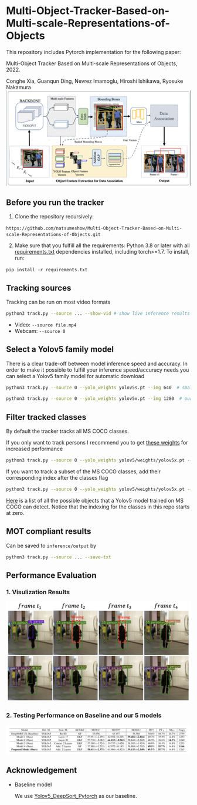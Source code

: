 # Multi-Object-Tracker-Based-on-Multi-scale-Representations-of-Objects

This repository includes Pytorch implementation for the following paper:

Multi-Object Tracker Based on Multi-scale Representations of Objects, 2022.

Conghe Xia, Guanqun Ding, Nevrez Imamoglu, Hiroshi Ishikawa, Ryosuke Nakamura
<img src="Figs/model.png" alt="input" style="width:600px">

## Before you run the tracker
1. Clone the repository recursively:

`https://github.com/natsumeshow/Multi-Object-Tracker-Based-on-Multi-scale-Representations-of-Objects.git`

2. Make sure that you fulfill all the requirements: Python 3.8 or later with all [requirements.txt](https://github.com/mikel-brostrom/Yolov5_DeepSort_Pytorch/blob/master/requirements.txt) dependencies installed, including torch>=1.7. To install, run:

`pip install -r requirements.txt`

## Tracking sources

Tracking can be run on most video formats

```bash
python3 track.py --source ... --show-vid # show live inference results as well
```

- Video:  `--source file.mp4`
- Webcam:  `--source 0`

## Select a Yolov5 family model

There is a clear trade-off between model inference speed and accuracy. In order to make it possible to fulfill your inference speed/accuracy needs
you can select a Yolov5 family model for automatic download

```bash
python3 track.py --source 0 --yolo_weights yolov5s.pt --img 640  # smallest yolov5 family model
```

```bash
python3 track.py --source 0 --yolo_weights yolov5x.pt --img 1280  # our model use 
```

## Filter tracked classes

By default the tracker tracks all MS COCO classes.

If you only want to track persons I recommend you to get [these weights](https://drive.google.com/file/d/1gglIwqxaH2iTvy6lZlXuAcMpd_U0GCUb/view?usp=sharing) for increased performance

```bash
python3 track.py --source 0 --yolo_weights yolov5/weights/yolov5x.pt --classes 0  # tracks persons, only
```

If you want to track a subset of the MS COCO classes, add their corresponding index after the classes flag

```bash
python3 track.py --source 0 --yolo_weights yolov5/weights/yolov5x.pt --classes 0 2  # tracks cats and dogs, only
```

[Here](https://tech.amikelive.com/node-718/what-object-categories-labels-are-in-coco-dataset/) is a list of all the possible objects that a Yolov5 model trained on MS COCO can detect. Notice that the indexing for the classes in this repo starts at zero.


## MOT compliant results

Can be saved to `inference/output` by 

```bash
python3 track.py --source ... --save-txt
```

## Performance Evaluation
### 1. Visulization Results
<img src="Figs/visua.png" alt="input" style="width:600px">

### 2. Testing Performance on Baseline and our 5 models
<img src="Figs/table.png" alt="input" style="width:600px">


## Acknowledgement
- Baseline model

    We use [Yolov5_DeepSort_Pytorch](https://github.com/mikel-brostrom/Yolov5_DeepSort_Pytorch) as our baseline.
